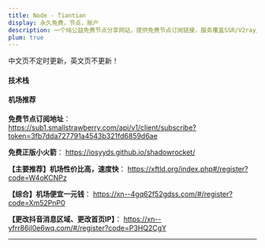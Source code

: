 ```yaml
---
title: Node - Tiantian
display: 永久免费，节点，账户
description: 一个纯公益免费节点分享网站，提供免费节点订阅链接，服务覆盖SSR/V2ray//Vmess/Clash等主流协议，支持Trojan/v2ray/Clash/Shadowrocket/Quantumult等主流客户端
plum: true
---
```


<Company
title="甜甜iOS导航"
link="https://iosyyds.net/"
imageSrc="https://gw.alipayobjects.com/os/q/cms/images/liimnli4/de983eb5-3913-4689-b445-82728a5bfbe6_w216_h178.png"
timeRange="March 2024 - Present" />

中文页不定时更新，英文页不更新！

#### 技术栈

<TechStack :techStack='[
   {icon:"i-ion-logo-react",name:"React"},
   {icon:"i-ph-file-ts-light",name:"TypeScript"},
   {icon:"i-material-symbols-light-humidity-mid",name:"Umi"},
   {icon:"i-devicon-plain-playwright",name:"Playwright"},
]'/>

#### 机场推荐

**免费节点订阅地址**：
https://sub1.smallstrawberry.com/api/v1/client/subscribe?token=3fb7dda727791a4543b321fd6859d6ae

**免费正版小火箭**：
https://iosyyds.github.io/shadowrocket/

**【主要推荐】机场性价比高，速度快**：
https://xftld.org/index.php#/register?code=W4oKCNPz

**【综合】机场便宜一元钱**：
https://xn--4gq62f52gdss.com/#/register?code=Xm52PnP0

**【更改抖音消息区域、更改首页IP】**：
https://xn--yfrr86jl0e6wq.com/#/register?code=P3HQ2CgY

<hr/>